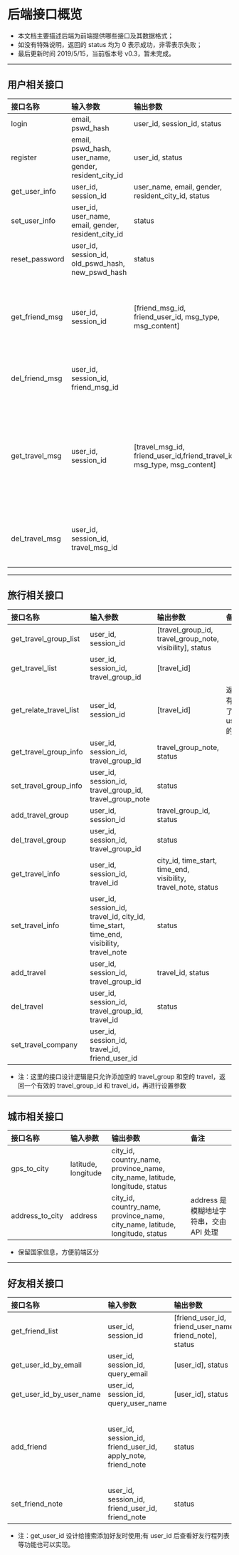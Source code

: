 # 后端接口概览

+ 本文档主要描述后端为前端提供哪些接口及其数据格式；
+ 如没有特殊说明，返回的 status 均为 0 表示成功，非零表示失败；
+ 最后更新时间 2019/5/15，当前版本号 v0.3，暂未完成。

---

## 用户相关接口

| 接口名称       | 输入参数                                              | 输出参数                                                                | 备注                                                              |
| :------------- | :---------------------------------------------------- | :---------------------------------------------------------------------- | :---------------------------------------------------------------- |
| login          | email, pswd_hash                                      | user_id, session_id, status                                             |                                                                   |
| register       | email, pswd_hash, user_name, gender, resident_city_id | user_id, status                                                         | status=存在 or 注册成功                                           |
| get_user_info  | user_id, session_id                                   | user_name, email, gender, resident_city_id, status                      |                                                                   |
| set_user_info  | user_id, user_name, email, gender, resident_city_id   | status                                                                  |                                                                   |
| reset_password | user_id, session_id, old_pswd_hash, new_pswd_hash     | status                                                                  |                                                                   |
| get_friend_msg | user_id, session_id                                   | [friend_msg_id, friend_user_id, msg_type, msg_content]                  | 返回用户所有的好友消息（加好友/删好友）                           |
| del_friend_msg | user_id, session_id, friend_msg_id                    |                                                                         | 删除用户处理过的好友消息                                          |
| get_travel_msg | user_id, session_id                                   | [travel_msg_id, friend_user_id,friend_travel_id, msg_type, msg_content] | 返回用户所有的行程关联消息（加入行程/离开行程/修改行程/删除行程） |
| del_travel_msg | user_id, session_id, travel_msg_id                    |                                                                         | 删除用户处理过的行程关联消息                                      |

---

## 旅行相关接口

| 接口名称               | 输入参数                                                                               | 输出参数                                                       | 备注                        |
| :--------------------- | :------------------------------------------------------------------------------------- | :------------------------------------------------------------- | :-------------------------- |
| get_travel_group_list  | user_id, session_id                                                                    | [travel_group_id, travel_group_note, visibility], status       |                             |
| get_travel_list        | user_id, session_id, travel_group_id                                                   | [travel_id]                                                    |                             |
| get_relate_travel_list | user_id, session_id                                                                    | [travel_id]                                                    | 返回所有关联了user_id的旅行 |
| get_travel_group_info  | user_id, session_id, travel_group_id                                                   | travel_group_note, status                                      |                             |
| set_travel_group_info  | user_id, session_id, travel_group_id, travel_group_note                                | status                                                         |                             |
| add_travel_group       | user_id, session_id                                                                    | travel_group_id, status                                        |                             |
| del_travel_group       | user_id, session_id, travel_group_id                                                   | status                                                         |                             |
| get_travel_info        | user_id, session_id, travel_id                                                         | city_id, time_start, time_end, visibility, travel_note, status |                             |
| set_travel_info        | user_id, session_id, travel_id, city_id, time_start, time_end, visibility, travel_note | status                                                         |
| add_travel             | user_id, session_id, travel_group_id                                                   | travel_id, status                                              |                             |
| del_travel             | user_id, session_id, travel_group_id, travel_id                                        | status                                                         |                             |
| set_travel_company     | user_id, session_id, travel_id, friend_user_id                                         |                                                                |                             |
+ 注：这里的接口设计逻辑是只允许添加空的 travel_group 和空的 travel，返回一个有效的 travel_group_id 和 travel_id，再进行设置参数

---

## 城市相关接口

| 接口名称        | 输入参数            | 输出参数                                                                     | 备注                                    |
| :-------------- | :------------------ | :--------------------------------------------------------------------------- | :-------------------------------------- |
| gps_to_city     | latitude, longitude | city_id, country_name, province_name, city_name, latitude, longitude, status |                                         |
| address_to_city | address             | city_id, country_name, province_name, city_name, latitude, longitude, status | address 是模糊地址字符串，交由 API 处理 |
+ 保留国家信息，方便前端区分

---

## 好友相关接口

| 接口名称                 | 输入参数                                                     | 输出参数                                                | 备注                                           |
| :----------------------- | :----------------------------------------------------------- | :------------------------------------------------------ | :--------------------------------------------- |
| get_friend_list          | user_id, session_id                                          | [friend_user_id, friend_user_name, friend_note], status |                                                |
| get_user_id_by_email     | user_id, session_id, query_email                             | [user_id], status                                       |                                                |
| get_user_id_by_user_name | user_id, session_id, query_user_name                         | [user_id], status                                       |                                                |
| add_friend               | user_id, session_id, friend_user_id, apply_note, friend_note | status                                                  | status= 成功发送请求 or 用户不存在 or 已是好友 |
| set_friend_note          | user_id, session_id, friend_user_id, friend_note             | status                                                  |                                                |
+ 注：get_user_id 设计给搜索添加好友时使用;有 user_id 后查看好友行程列表等功能也可以实现。
